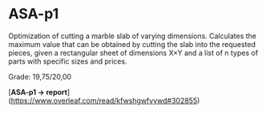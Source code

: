 # ASA-p1

Optimization of cutting a marble slab of varying dimensions. Calculates the maximum value that can be obtained by cutting the slab into the requested pieces, given a rectangular sheet of dimensions
X×Y and a list of n types of parts with specific sizes and prices.

Grade: 19,75/20,00

[**ASA-p1 -> report**] (https://www.overleaf.com/read/kfwshgwfvywd#302855) 
